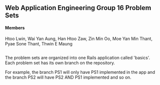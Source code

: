 ## Web Application Engineering Group 16 Problem Sets
#### Members
Htoo Lwin, Wai Yan Aung, Han Htoo Zaw, Zin Min Oo, Moe Yan Min Thant, Pyae Sone Thant, Thwin E Maung

##
The problem sets are organized into one Rails application called 'basics'. Each problem set has its own branch on the repository. 

For example, the branch PS1 will only have PS1 implemented in the app and the branch PS2 will have PS2 AND PS1 implemented and so on.
